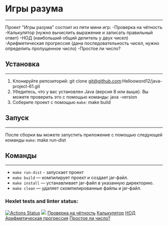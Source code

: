 # Игры разума
___________________________________
Проект "Игры разума" состоит из пяти мини игр:
-Проверка на чётность
-Калькулятор (нужно вычислить выражение и записать правильный ответ)
-НОД (наибольший общий делитель у двух чисел)
-Арифметическая прогрессия (дана последовательность чисел, нужно определить пропущенное число)
-Простое ли число? 

## Установка
___________________________________
1. Клонируйте репозиторий: git clone git@github.com:Hellooword12/java-project-61.git
2. Убедитесь, что у вас установлен Java (версия 8 или выше). Вы можете проверить это с помощью команды: java -version
3. Соберите проект с помощью `make`: make build

## Запуск
___________________________________
После сборки вы можете запустить приложение с помощью следующей команды `make`: make run-dist

## Команды
___________________________________
- `make run-dist` - запускает проект
- `make build` — компилирует проект и создает jar-файл.
- `make install` — устанавливает jar-файл в указанную директорию.
- `make clean` — удаляет скомпилированные файлы и jar-файл.


### Hexlet tests and linter status:
[![Actions Status](https://github.com/Hellooword12/java-project-61/actions/workflows/hexlet-check.yml/badge.svg)](https://github.com/Hellooword12/java-project-61/actions)
<a href="https://codeclimate.com/github/Hellooword12/java-project-61/maintainability"><img src="https://api.codeclimate.com/v1/badges/d3c16c3d8316084b753f/maintainability" /></a>
<a href="https://asciinema.org/a/BzIR5p8NRJWcnvSmPxeuwZ0ut">Проверка на чётность</a>
<a href="https://asciinema.org/a/r45vhGZQmsUikhQEAOVskjvMM">Калькулятор</a>
<a href="https://asciinema.org/a/qHibJvOPZMYTRnRQZxGoZOghB">НОД</a>
<a href="https://asciinema.org/a/LtlsjJJYaV3fY6CiYnfrPskm9">Арифметическая прогрессия</a>
<a href="https://asciinema.org/a/XUqQvksb7GUAJIksOn8Gt4VuO">Простое ли число?</a>


